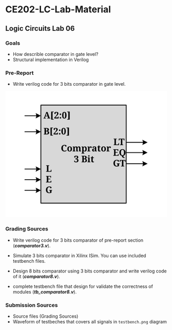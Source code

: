 # CE202-LC-Lab-Material

## Logic Circuits Lab 06

### Goals

- How describle comparator in gate level?
- Structural implementation in Verilog

### Pre-Report
* Write verilog code for 3 bits comparator in gate level.

![ENCODER, DECODER, MULTIPLEXER](./raw/comparator3.svg)

### Grading Sources

* Write verilog code for 3 bits comparator of pre-report section (***comparator3.v***).

* Simulate 3 bits comparator in Xilinx ISim. You can use included testbench files.

* Design 8 bits comparator using 3 bits comparator and write verilog code of it (***comparator8.v***).

* complete  testbench file that design for validate the correctness of modules (***tb_comparator8.v***).

### Submission Sources
* Source files (Grading Sources)
* Waveform of testbeches that covers all signals in `testbench.png` diagram
